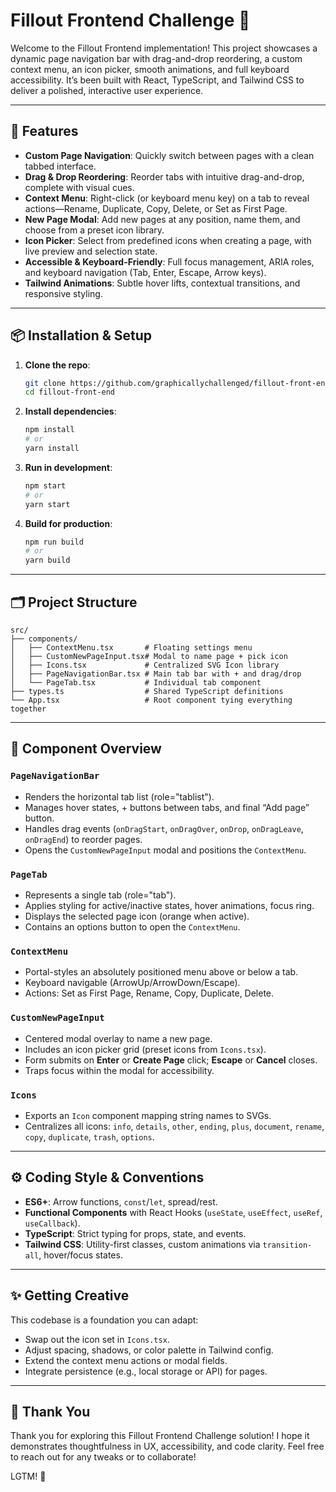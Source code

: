 # Fillout Frontend Challenge 🚀

Welcome to the Fillout Frontend implementation! This project showcases a dynamic page navigation bar with drag-and-drop reordering, a custom context menu, an icon picker, smooth animations, and full keyboard accessibility. It’s been built with React, TypeScript, and Tailwind CSS to deliver a polished, interactive user experience.

---

## 🎯 Features

* **Custom Page Navigation**: Quickly switch between pages with a clean tabbed interface.
* **Drag & Drop Reordering**: Reorder tabs with intuitive drag-and-drop, complete with visual cues.
* **Context Menu**: Right-click (or keyboard menu key) on a tab to reveal actions—Rename, Duplicate, Copy, Delete, or Set as First Page.
* **New Page Modal**: Add new pages at any position, name them, and choose from a preset icon library.
* **Icon Picker**: Select from predefined icons when creating a page, with live preview and selection state.
* **Accessible & Keyboard-Friendly**: Full focus management, ARIA roles, and keyboard navigation (Tab, Enter, Escape, Arrow keys).
* **Tailwind Animations**: Subtle hover lifts, contextual transitions, and responsive styling.

---

## 📦 Installation & Setup

1. **Clone the repo**:

   ```bash
   git clone https://github.com/graphicallychallenged/fillout-front-end.git
   cd fillout-front-end
   ```

2. **Install dependencies**:

   ```bash
   npm install
   # or
   yarn install
   ```

3. **Run in development**:

   ```bash
   npm start
   # or
   yarn start
   ```

4. **Build for production**:

   ```bash
   npm run build
   # or
   yarn build
   ```

---

## 🗂️ Project Structure

```
src/
├── components/
│   ├── ContextMenu.tsx       # Floating settings menu
│   ├── CustomNewPageInput.tsx# Modal to name page + pick icon
│   ├── Icons.tsx             # Centralized SVG Icon library
│   ├── PageNavigationBar.tsx # Main tab bar with + and drag/drop
│   └── PageTab.tsx           # Individual tab component
├── types.ts                  # Shared TypeScript definitions
└── App.tsx                   # Root component tying everything together
```

---

## 🧩 Component Overview

### `PageNavigationBar`

* Renders the horizontal tab list (role="tablist").
* Manages hover states, + buttons between tabs, and final “Add page” button.
* Handles drag events (`onDragStart`, `onDragOver`, `onDrop`, `onDragLeave`, `onDragEnd`) to reorder pages.
* Opens the `CustomNewPageInput` modal and positions the `ContextMenu`.

### `PageTab`

* Represents a single tab (role="tab").
* Applies styling for active/inactive states, hover animations, focus ring.
* Displays the selected page icon (orange when active).
* Contains an options button to open the `ContextMenu`.

### `ContextMenu`

* Portal-styles an absolutely positioned menu above or below a tab.
* Keyboard navigable (ArrowUp/ArrowDown/Escape).
* Actions: Set as First Page, Rename, Copy, Duplicate, Delete.

### `CustomNewPageInput`

* Centered modal overlay to name a new page.
* Includes an icon picker grid (preset icons from `Icons.tsx`).
* Form submits on **Enter** or **Create Page** click; **Escape** or **Cancel** closes.
* Traps focus within the modal for accessibility.

### `Icons`

* Exports an `Icon` component mapping string names to SVGs.
* Centralizes all icons: `info`, `details`, `other`, `ending`, `plus`, `document`, `rename`, `copy`, `duplicate`, `trash`, `options`.

---

## ⚙️ Coding Style & Conventions

* **ES6+**: Arrow functions, `const`/`let`, spread/rest.
* **Functional Components** with React Hooks (`useState`, `useEffect`, `useRef`, `useCallback`).
* **TypeScript**: Strict typing for props, state, and events.
* **Tailwind CSS**: Utility-first classes, custom animations via `transition-all`, hover/focus states.

---

## ✨ Getting Creative

This codebase is a foundation you can adapt:

* Swap out the icon set in `Icons.tsx`.
* Adjust spacing, shadows, or color palette in Tailwind config.
* Extend the context menu actions or modal fields.
* Integrate persistence (e.g., local storage or API) for pages.

---

## 🙌 Thank You

Thank you for exploring this Fillout Frontend Challenge solution! I hope it demonstrates thoughtfulness in UX, accessibility, and code clarity. Feel free to reach out for any tweaks or to collaborate!

LGTM! 🚀

